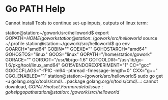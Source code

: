 # Go PATH Help
Cannot install Tools to continue set-up 
inputs, outputs of linux term: 

station@station:~/gowork/src/helloworld$ export GOPATH=$HOME/gowork
station@station:~/gowork/src/helloworld$ source ~/.profile
station@station:~/gowork/src/helloworld$ go env
GOARCH="amd64"
GOBIN=""
GOEXE=""
GOHOSTARCH="amd64"
GOHOSTOS="linux"
GOOS="linux"
GOPATH="/home/station/gowork"
GORACE=""
GOROOT="/usr/lib/go-1.6"
GOTOOLDIR="/usr/lib/go-1.6/pkg/tool/linux_amd64"
GO15VENDOREXPERIMENT="1"
CC="gcc"
GOGCCFLAGS="-fPIC -m64 -pthread -fmessage-length=0"
CXX="g++"
CGO_ENABLED="1"
station@station:~/gowork/src/helloworld$ sudo go get -u golang.org/x/tools/cmd/...
package golang.org/x/tools/cmd/...: cannot download, $GOPATH not set. For more details see: go help gopath
station@station:~/gowork/src/helloworld$ 


